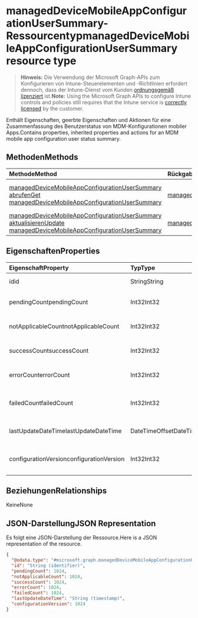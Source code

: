 # <a name="manageddevicemobileappconfigurationusersummary-resource-type"></a><span data-ttu-id="e2ba4-101">managedDeviceMobileAppConfigurationUserSummary-Ressourcentyp</span><span class="sxs-lookup"><span data-stu-id="e2ba4-101">managedDeviceMobileAppConfigurationUserSummary resource type</span></span>

> <span data-ttu-id="e2ba4-102">**Hinweis:** Die Verwendung der Microsoft Graph-APIs zum Konfigurieren von Intune-Steuerelementen und -Richtlinien erfordert dennoch, dass der Intune-Dienst vom Kunden [ordnungsgemäß lizenziert](https://go.microsoft.com/fwlink/?linkid=839381) ist.</span><span class="sxs-lookup"><span data-stu-id="e2ba4-102">**Note:** Using the Microsoft Graph APIs to configure Intune controls and policies still requires that the Intune service is [correctly licensed](https://go.microsoft.com/fwlink/?linkid=839381) by the customer.</span></span>

<span data-ttu-id="e2ba4-103">Enthält Eigenschaften, geerbte Eigenschaften und Aktionen für eine Zusammenfassung des Benutzerstatus von MDM-Konfigurationen mobiler Apps.</span><span class="sxs-lookup"><span data-stu-id="e2ba4-103">Contains properties, inherited properties and actions for an MDM mobile app configuration user status summary.</span></span>
## <a name="methods"></a><span data-ttu-id="e2ba4-104">Methoden</span><span class="sxs-lookup"><span data-stu-id="e2ba4-104">Methods</span></span>
|<span data-ttu-id="e2ba4-105">Methode</span><span class="sxs-lookup"><span data-stu-id="e2ba4-105">Method</span></span>|<span data-ttu-id="e2ba4-106">Rückgabetyp</span><span class="sxs-lookup"><span data-stu-id="e2ba4-106">Return Type</span></span>|<span data-ttu-id="e2ba4-107">Beschreibung</span><span class="sxs-lookup"><span data-stu-id="e2ba4-107">Description</span></span>|
|:---|:---|:---|
|[<span data-ttu-id="e2ba4-108">managedDeviceMobileAppConfigurationUserSummary abrufen</span><span class="sxs-lookup"><span data-stu-id="e2ba4-108">Get managedDeviceMobileAppConfigurationUserSummary</span></span>](../api/intune_apps_manageddevicemobileappconfigurationusersummary_get.md)|[<span data-ttu-id="e2ba4-109">managedDeviceMobileAppConfigurationUserSummary</span><span class="sxs-lookup"><span data-stu-id="e2ba4-109">managedDeviceMobileAppConfigurationUserSummary</span></span>](../resources/intune_apps_manageddevicemobileappconfigurationusersummary.md)|<span data-ttu-id="e2ba4-110">Lesen von Eigenschaften und Beziehungen des [managedDeviceMobileAppConfigurationUserSummary](../resources/intune_apps_manageddevicemobileappconfigurationusersummary.md)-Objekts.</span><span class="sxs-lookup"><span data-stu-id="e2ba4-110">Read properties and relationships of [plannerTaskDetails](../resources/intune_apps_manageddevicemobileappconfigurationusersummary.md) object.</span></span>|
|[<span data-ttu-id="e2ba4-111">managedDeviceMobileAppConfigurationUserSummary aktualisieren</span><span class="sxs-lookup"><span data-stu-id="e2ba4-111">Update managedDeviceMobileAppConfigurationUserSummary</span></span>](../api/intune_apps_manageddevicemobileappconfigurationusersummary_update.md)|[<span data-ttu-id="e2ba4-112">managedDeviceMobileAppConfigurationUserSummary</span><span class="sxs-lookup"><span data-stu-id="e2ba4-112">managedDeviceMobileAppConfigurationUserSummary</span></span>](../resources/intune_apps_manageddevicemobileappconfigurationusersummary.md)|<span data-ttu-id="e2ba4-113">Aktualisieren der Eigenschaften eines [managedDeviceMobileAppConfigurationUserSummary](../resources/intune_apps_manageddevicemobileappconfigurationusersummary.md)-Objekts.</span><span class="sxs-lookup"><span data-stu-id="e2ba4-113">Update the properties of a [calendar](../resources/intune_apps_manageddevicemobileappconfigurationusersummary.md) object.</span></span>|

## <a name="properties"></a><span data-ttu-id="e2ba4-114">Eigenschaften</span><span class="sxs-lookup"><span data-stu-id="e2ba4-114">Properties</span></span>
|<span data-ttu-id="e2ba4-115">Eigenschaft</span><span class="sxs-lookup"><span data-stu-id="e2ba4-115">Property</span></span>|<span data-ttu-id="e2ba4-116">Typ</span><span class="sxs-lookup"><span data-stu-id="e2ba4-116">Type</span></span>|<span data-ttu-id="e2ba4-117">Beschreibung</span><span class="sxs-lookup"><span data-stu-id="e2ba4-117">Description</span></span>|
|:---|:---|:---|
|<span data-ttu-id="e2ba4-118">id</span><span class="sxs-lookup"><span data-stu-id="e2ba4-118">id</span></span>|<span data-ttu-id="e2ba4-119">String</span><span class="sxs-lookup"><span data-stu-id="e2ba4-119">String</span></span>|<span data-ttu-id="e2ba4-120">Schlüssel der Entität.</span><span class="sxs-lookup"><span data-stu-id="e2ba4-120">Key of the setting.</span></span>|
|<span data-ttu-id="e2ba4-121">pendingCount</span><span class="sxs-lookup"><span data-stu-id="e2ba4-121">pendingCount</span></span>|<span data-ttu-id="e2ba4-122">Int32</span><span class="sxs-lookup"><span data-stu-id="e2ba4-122">Int32</span></span>|<span data-ttu-id="e2ba4-123">Anzahl der ausstehenden Benutzer</span><span class="sxs-lookup"><span data-stu-id="e2ba4-123">Number of pending Users</span></span>|
|<span data-ttu-id="e2ba4-124">notApplicableCount</span><span class="sxs-lookup"><span data-stu-id="e2ba4-124">notApplicableCount</span></span>|<span data-ttu-id="e2ba4-125">Int32</span><span class="sxs-lookup"><span data-stu-id="e2ba4-125">Int32</span></span>|<span data-ttu-id="e2ba4-126">Anzahl nicht anwendbarer Geräte</span><span class="sxs-lookup"><span data-stu-id="e2ba4-126">Number of not applicable devices</span></span>|
|<span data-ttu-id="e2ba4-127">successCount</span><span class="sxs-lookup"><span data-stu-id="e2ba4-127">successCount</span></span>|<span data-ttu-id="e2ba4-128">Int32</span><span class="sxs-lookup"><span data-stu-id="e2ba4-128">Int32</span></span>|<span data-ttu-id="e2ba4-129">Anzahl der erfolgreichen Benutzer</span><span class="sxs-lookup"><span data-stu-id="e2ba4-129">Number of succeeded Users</span></span>|
|<span data-ttu-id="e2ba4-130">errorCount</span><span class="sxs-lookup"><span data-stu-id="e2ba4-130">errorCount</span></span>|<span data-ttu-id="e2ba4-131">Int32</span><span class="sxs-lookup"><span data-stu-id="e2ba4-131">Int32</span></span>|<span data-ttu-id="e2ba4-132">Anzahl der Benutzer mit Fehlern</span><span class="sxs-lookup"><span data-stu-id="e2ba4-132">Number of error Users</span></span>|
|<span data-ttu-id="e2ba4-133">failedCount</span><span class="sxs-lookup"><span data-stu-id="e2ba4-133">failedCount</span></span>|<span data-ttu-id="e2ba4-134">Int32</span><span class="sxs-lookup"><span data-stu-id="e2ba4-134">Int32</span></span>|<span data-ttu-id="e2ba4-135">Anzahl der fehlgeschlagenen Benutzer</span><span class="sxs-lookup"><span data-stu-id="e2ba4-135">Number of failed Users</span></span>|
|<span data-ttu-id="e2ba4-136">lastUpdateDateTime</span><span class="sxs-lookup"><span data-stu-id="e2ba4-136">lastUpdateDateTime</span></span>|<span data-ttu-id="e2ba4-137">DateTimeOffset</span><span class="sxs-lookup"><span data-stu-id="e2ba4-137">DateTimeOffset</span></span>|<span data-ttu-id="e2ba4-138">Zeit der letzten Aktualisierung</span><span class="sxs-lookup"><span data-stu-id="e2ba4-138">Last update time</span></span>|
|<span data-ttu-id="e2ba4-139">configurationVersion</span><span class="sxs-lookup"><span data-stu-id="e2ba4-139">configurationVersion</span></span>|<span data-ttu-id="e2ba4-140">Int32</span><span class="sxs-lookup"><span data-stu-id="e2ba4-140">Int32</span></span>|<span data-ttu-id="e2ba4-141">Version der Richtlinie für diese Übersicht</span><span class="sxs-lookup"><span data-stu-id="e2ba4-141">Version of the policy for that overview</span></span>|

## <a name="relationships"></a><span data-ttu-id="e2ba4-142">Beziehungen</span><span class="sxs-lookup"><span data-stu-id="e2ba4-142">Relationships</span></span>
<span data-ttu-id="e2ba4-143">Keine</span><span class="sxs-lookup"><span data-stu-id="e2ba4-143">None</span></span>
## <a name="json-representation"></a><span data-ttu-id="e2ba4-144">JSON-Darstellung</span><span class="sxs-lookup"><span data-stu-id="e2ba4-144">JSON Representation</span></span>
<span data-ttu-id="e2ba4-145">Es folgt eine JSON-Darstellung der Ressource.</span><span class="sxs-lookup"><span data-stu-id="e2ba4-145">Here is a JSON representation of the resource.</span></span>
<!-- {
  "blockType": "resource",
  "keyProperty": "id",
  "@odata.type": "microsoft.graph.managedDeviceMobileAppConfigurationUserSummary"
}
-->
``` json
{
  "@odata.type": "#microsoft.graph.managedDeviceMobileAppConfigurationUserSummary",
  "id": "String (identifier)",
  "pendingCount": 1024,
  "notApplicableCount": 1024,
  "successCount": 1024,
  "errorCount": 1024,
  "failedCount": 1024,
  "lastUpdateDateTime": "String (timestamp)",
  "configurationVersion": 1024
}
```



